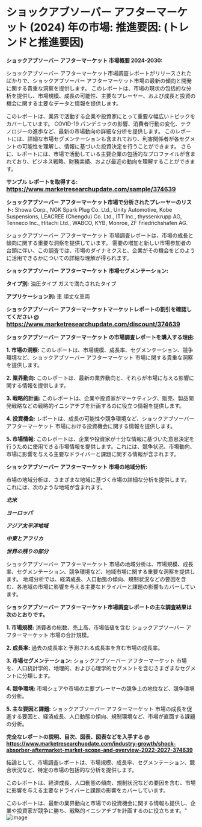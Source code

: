 # ショックアブソーバー アフターマーケット (2024) 年の市場: 推進要因: (トレンドと推進要因)

<strong>ショックアブソーバー アフターマーケット 市場概要 2024-2030:</strong>

ショックアブソーバー アフターマーケット市場調査レポートがリリースされたばかりで、ショックアブソーバー アフターマーケット市場の最新の傾向と開発に関する貴重な洞察を提供します。 このレポートは、市場の現状の包括的な分析を提供し、市場規模、成長の可能性、主要なプレーヤー、および成長と投資の機会に関する主要なデータと情報を提供します。

このレポートは、業界で活動する企業や投資家にとって重要な幅広いトピックをカバーしています。 COVID-19 パンデミックの影響、消費者行動の変化、テクノロジーの進歩など、最新の市場動向の詳細な分析を提供します。 このレポートには、詳細な市場セグメンテーションも含まれており、利害関係者が各セグメントの可能性を理解し、情報に基づいた投資決定を行うことができます。 さらに、レポートには、市場で活動している主要企業の包括的なプロファイルが含まれており、ビジネス戦略、財務実績、および最近の動向を理解することができます。



<strong>サンプル レポートを取得する: <a href=https://www.marketresearchupdate.com/sample/374639><font size=3 color=#0000ff>https://www.marketresearchupdate.com/sample/374639</font></a></strong>



<strong>ショックアブソーバー アフターマーケット市場で分析されたプレーヤーのリスト:</strong>
Showa Corp., NGK Spark Plug Co. Ltd., Unity Automotive, Kobe Suspensions, LEACREE (Chengdu) Co. Ltd., ITT Inc., thyssenkrupp AG, Tenneco Inc., Hitachi Ltd., WABCO, KYB, Monroe, ZF Friedrichshafen AG.

ショックアブソーバー アフターマーケット 市場調査レポートは、市場の成長と傾向に関する重要な洞察を提供しています。 需要の増加と新しい市場参加者の台頭に伴い、この調査では、市場のダイナミクスと、企業がその機会をどのように活用できるかについての詳細な理解が得られます。



<strong>ショックアブソーバー アフターマーケット 市場セグメンテーション:</strong>



<strong>タイプ別:</strong>
油圧タイプ
ガスで満たされたタイプ



<strong>アプリケーション別:</strong>
車
頑丈な車両



<strong>ショックアブソーバー アフターマーケットマーケットレポートの割引を確認してください @ <a href=https://www.marketresearchupdate.com/discount/374639><font size=3 color=#0000ff>https://www.marketresearchupdate.com/discount/374639</font></a></strong>



<strong>ショックアブソーバー アフターマーケット の市場調査レポートを購入する理由:</strong>



<strong>1. 市場の洞察:</strong> このレポートは、市場規模、成長率、セグメンテーション、競争環境など、ショックアブソーバー アフターマーケット 市場に関する貴重な洞察を提供します。



<strong>2. 業界動向:</strong> このレポートは、最新の業界動向と、それらが市場に与える影響に関する情報を提供します。



<strong>3. 戦略的計画:</strong> このレポートは、企業や投資家がマーケティング、販売、製品開発戦略などの戦略的イニシアチブを計画するのに役立つ情報を提供します。



<strong>4. 投資機会:</strong> レポートは、成長の可能性や競争環境など、ショックアブソーバー アフターマーケット 市場における投資機会に関する情報を提供します。



<strong>5. 市場情報:</strong> このレポートは、企業や投資家が十分な情報に基づいた意思決定を行うために使用できる市場情報を提供します。これには、競争状況、市場動向、市場に影響を与える主要なドライバーと課題に関する情報が含まれます。



<strong>ショックアブソーバー アフターマーケット 市場の地域分析:</strong>

市場の地域分析は、さまざまな地域に基づく市場の詳細な分析を提供します。 これには、次のような地域が含まれます。

<em>

<strong>北米</strong></em>
<em>

<strong>ヨーロッパ</strong></em>
<em>

<strong>アジア太平洋地域</strong></em>
<em>

<strong>中東とアフリカ</strong></em>
<em>

<strong>世界の残りの部分</strong></em>

ショックアブソーバー アフターマーケット 市場の地域分析は、市場規模、成長率、セグメンテーション、競争環境など、地域市場に関する重要な洞察を提供します。 地域分析では、経済成長、人口動態の傾向、規制状況などの要因を含む、各地域の市場に影響を与える主要なドライバーと課題の影響もカバーしています。



<strong>ショックアブソーバー アフターマーケット市場調査レポートの主な調査結果は次のとおりです。</strong>



<strong>1. 市場規模:</strong> 消費者の総数、売上高、市場価値を含む ショックアブソーバー アフターマーケット 市場の合計規模。



<strong>2. 成長率:</strong> 過去の成長率と予測される成長率を含む市場の成長率。



<strong>3. 市場セグメンテーション:</strong> ショックアブソーバー アフターマーケット 市場を、人口統計学的、地理的、および心理学的セグメントを含むさまざまなセグメントに分類します。



<strong>4. 競争環境:</strong> 市場シェアや市場の主要プレーヤーの競争上の地位など、競争環境の分析。



<strong>5. 主な要因と課題:</strong> ショックアブソーバー アフターマーケット 市場の成長を促進する要因と、経済成長、人口動態の傾向、規制環境など、市場が直面する課題の分析。



<strong><b>完全なレポートの説明、目次、図表、図表などを入手する @ <a href=https://www.marketresearchupdate.com/industry-growth/shock-absorber-aftermarket-market-scope-and-overview-2022-2027-374639>https://www.marketresearchupdate.com/industry-growth/shock-absorber-aftermarket-market-scope-and-overview-2022-2027-374639</a></b></strong>

結論として、市場調査レポートは、市場規模、成長率、セグメンテーション、競合状況など、特定の市場の包括的な分析を提供します。

このレポートは、経済成長、人口動態の傾向、規制状況などの要因を含む、市場に影響を与える主要なドライバーと課題の影響をカバーしています。

このレポートは、最新の業界動向と市場での投資機会に関する情報も提供し、企業や投資家が競争に勝ち、戦略的イニシアチブを計画するのに役立ちます。"
![image](https://github.com/renukap7961/renukap7961/assets/163852544/3759c9af-e50d-48e2-9fc6-b634f178dedb)
